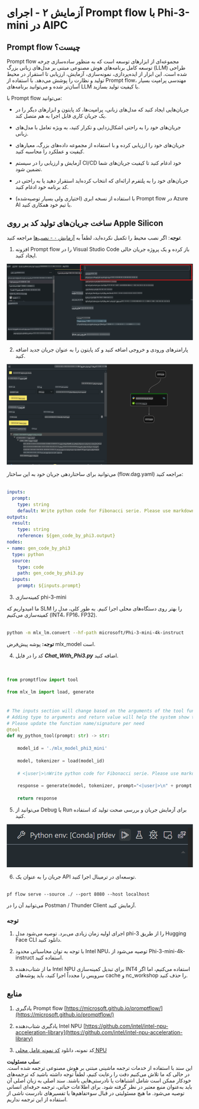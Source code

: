 # **آزمایش ۲ - اجرای Prompt flow با Phi-3-mini در AIPC**

## **Prompt flow چیست؟**

Prompt flow مجموعه‌ای از ابزارهای توسعه است که به منظور ساده‌سازی چرخه توسعه کامل برنامه‌های هوش مصنوعی مبتنی بر مدل‌های زبانی بزرگ (LLM) طراحی شده است. این ابزار از ایده‌پردازی، نمونه‌سازی، آزمایش، ارزیابی تا استقرار در محیط تولید و نظارت را پوشش می‌دهد. با استفاده از Prompt flow، مهندسی پرامپت بسیار آسان‌تر شده و می‌توانید برنامه‌های LLM با کیفیت تولید بسازید.

با Prompt flow می‌توانید:

- جریان‌هایی ایجاد کنید که مدل‌های زبانی، پرامپت‌ها، کد پایتون و ابزارهای دیگر را در یک جریان کاری قابل اجرا به هم متصل کند.

- جریان‌های خود را به راحتی اشکال‌زدایی و تکرار کنید، به ویژه تعامل با مدل‌های زبانی.

- جریان‌های خود را ارزیابی کرده و با استفاده از مجموعه داده‌های بزرگ، معیارهای کیفیت و عملکرد را محاسبه کنید.

- آزمایش و ارزیابی را در سیستم CI/CD خود ادغام کنید تا کیفیت جریان‌های شما تضمین شود.

- جریان‌های خود را به پلتفرم ارائه‌ای که انتخاب کرده‌اید استقرار دهید یا به راحتی در کد برنامه خود ادغام کنید.

- (اختیاری ولی بسیار توصیه‌شده) با استفاده از نسخه ابری Prompt flow در Azure AI با تیم خود همکاری کنید.



## **ساخت جریان‌های تولید کد بر روی Apple Silicon**

***توجه***: اگر نصب محیط را تکمیل نکرده‌اید، لطفاً به [آزمایش ۰ - نصب‌ها](./01.Installations.md) مراجعه کنید.

1. افزونه Prompt flow را در Visual Studio Code باز کرده و یک پروژه جریان خالی ایجاد کنید.

![create](../../../../../../../../../translated_images/pf_create.d6172d8277a78a7fa82cd6ff727ed44e037fa78b662f1f62d5963f36d712d229.fa.png)

2. پارامترهای ورودی و خروجی اضافه کنید و کد پایتون را به عنوان جریان جدید اضافه کنید.

![flow](../../../../../../../../../translated_images/pf_flow.d5646a323fb7f444c0b98b4521057a592325c583e7ba18bc31500bc0415e9ef3.fa.png)

می‌توانید برای ساختاردهی جریان خود به این ساختار (flow.dag.yaml) مراجعه کنید:

```yaml

inputs:
  prompt:
    type: string
    default: Write python code for Fibonacci serie. Please use markdown as output
outputs:
  result:
    type: string
    reference: ${gen_code_by_phi3.output}
nodes:
- name: gen_code_by_phi3
  type: python
  source:
    type: code
    path: gen_code_by_phi3.py
  inputs:
    prompt: ${inputs.prompt}


```

3. کمینه‌سازی phi-3-mini

ما امیدواریم که SLM را بهتر روی دستگاه‌های محلی اجرا کنیم. به طور کلی، مدل را کمینه‌سازی می‌کنیم (INT4، FP16، FP32).

```bash

python -m mlx_lm.convert --hf-path microsoft/Phi-3-mini-4k-instruct

```

**توجه:** پوشه پیش‌فرض mlx_model است.

4. کد را در فایل ***Chat_With_Phi3.py*** اضافه کنید.

```python


from promptflow import tool

from mlx_lm import load, generate


# The inputs section will change based on the arguments of the tool function, after you save the code
# Adding type to arguments and return value will help the system show the types properly
# Please update the function name/signature per need
@tool
def my_python_tool(prompt: str) -> str:

    model_id = './mlx_model_phi3_mini'

    model, tokenizer = load(model_id)

    # <|user|>\nWrite python code for Fibonacci serie. Please use markdown as output<|end|>\n<|assistant|>

    response = generate(model, tokenizer, prompt="<|user|>\n" + prompt  + "<|end|>\n<|assistant|>", max_tokens=2048, verbose=True)

    return response


```

5. می‌توانید از Debug یا Run برای آزمایش جریان و بررسی صحت تولید کد استفاده کنید.

![RUN](../../../../../../../../../translated_images/pf_run.d918637dc00f61e9bdeec37d4cc9646f77d270ac9203bcce13569f3157202b6e.fa.png)

6. جریان را به عنوان یک API توسعه‌ای در ترمینال اجرا کنید.

```

pf flow serve --source ./ --port 8080 --host localhost   

```

می‌توانید آن را در Postman / Thunder Client آزمایش کنید.


### **توجه**

1. اجرای اولیه زمان زیادی می‌برد. توصیه می‌شود مدل phi-3 را از طریق Hugging Face CLI دانلود کنید.

2. با توجه به توان محاسباتی محدود Intel NPU، توصیه می‌شود از Phi-3-mini-4k-instruct استفاده کنید.

3. ما از شتاب‌دهنده Intel NPU برای تبدیل کمینه‌سازی INT4 استفاده می‌کنیم، اما اگر سرویس را مجدداً اجرا کنید، باید پوشه‌های cache و nc_workshop را حذف کنید.



## **منابع**

1. یادگیری Prompt flow [https://microsoft.github.io/promptflow/](https://microsoft.github.io/promptflow/)

2. یادگیری شتاب‌دهنده Intel NPU [https://github.com/intel/intel-npu-acceleration-library](https://github.com/intel/intel-npu-acceleration-library)

3. کد نمونه، دانلود [کد نمونه عامل محلی NPU](../../../../../../../../../code/07.Lab/01/AIPC/local-npu-agent)

**سلب مسئولیت**:  
این سند با استفاده از خدمات ترجمه ماشینی مبتنی بر هوش مصنوعی ترجمه شده است. در حالی که ما تلاش می‌کنیم دقت را رعایت کنیم، لطفاً توجه داشته باشید که ترجمه‌های خودکار ممکن است شامل اشتباهات یا نادرستی‌هایی باشند. سند اصلی به زبان اصلی آن باید به‌عنوان منبع معتبر در نظر گرفته شود. برای اطلاعات حیاتی، ترجمه حرفه‌ای انسانی توصیه می‌شود. ما هیچ مسئولیتی در قبال سوءتفاهم‌ها یا تفسیرهای نادرست ناشی از استفاده از این ترجمه نداریم.